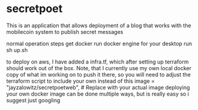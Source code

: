 # secretpoet


This is an application that allows deployment of a blog that works with the mobilecoin system to publish secret messages

normal operation steps
get docker
run docker engine for your desktop
run sh up.sh


to deploy on aws, I have added a infra.tf, which after setting up terraform should work out of the box.
Note, that I currently use my own local docker copy of what im working on to push it there, so you will need to adjust the terraform script to include your own instead of this
image = "jayzalowitz/secretpoetweb", # Replace with your actual image
deploying your own docker image can be done multiple ways, but is really easy so i suggest just googling